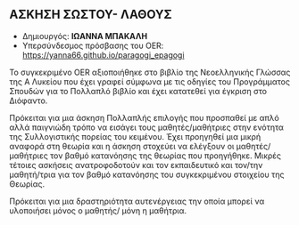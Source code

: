 ## ΑΣΚΗΣΗ ΣΩΣΤΟΥ- ΛΑΘΟΥΣ

* Δημιουργός: **ΙΩΑΝΝΑ ΜΠΑΚΑΛΗ**
* Υπερσύνδεσμος πρόσβασης του OER: https://yanna66.github.io/paragogi_epagogi

Το συγκεκριμένο ΟΕR  αξιοποιήθηκε στο βιβλίο της Νεοελληνικής Γλώσσας της Α Λυκείου που έχει γραφεί σύμφωνα με τις οδηγίες του Προγράμματος Σπουδών για το Πολλαπλό βιβλίο και έχει κατατεθεί για έγκριση στο Διόφαντο. 

Πρόκειται για μια άσκηση Πολλαπλής επιλογής που προσπαθεί με απλό αλλά παιγνιώδη τρόπο να εισάγει τους μαθητές/μαθήτριες στην ενότητα της Συλλογιστικής πορείας του κειμένου. Έχει προηγηθεί μια μικρή αναφορά στη θεωρία και η άσκηση στοχεύει να ελέγξουν οι μαθητές/μαθήτριες τον βαθμό κατανόησης της θεωρίας που προηγήθηκε. Μικρές τέτοιες ασκήσεις ανατροφοδοτούν και τον εκπαιδευτικό και τον/την μαθητή/τρια για τον βαθμό κατανόησης του συγκεκριμένου στοιχείου της Θεωρίας. 

Πρόκειται για μια δραστηριότητα αυτενέργειας την οποία μπορεί να υλοποιήσει μόνος ο μαθητής/ μόνη η μαθήτρια.
